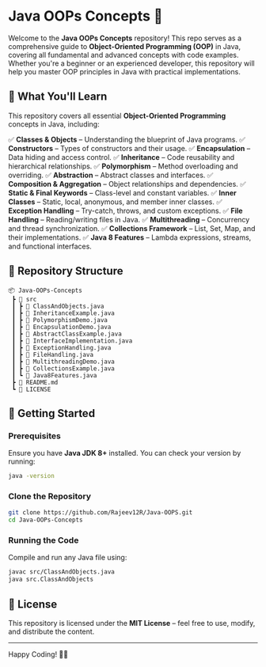 # Java OOPs Concepts 🚀

Welcome to the **Java OOPs Concepts** repository! This repo serves as a comprehensive guide to **Object-Oriented Programming (OOP)** in Java, covering all fundamental and advanced concepts with code examples. Whether you're a beginner or an experienced developer, this repository will help you master OOP principles in Java with practical implementations.

## 📌 What You'll Learn
This repository covers all essential **Object-Oriented Programming** concepts in Java, including:

✅ **Classes & Objects** – Understanding the blueprint of Java programs.
✅ **Constructors** – Types of constructors and their usage.
✅ **Encapsulation** – Data hiding and access control.
✅ **Inheritance** – Code reusability and hierarchical relationships.
✅ **Polymorphism** – Method overloading and overriding.
✅ **Abstraction** – Abstract classes and interfaces.
✅ **Composition & Aggregation** – Object relationships and dependencies.
✅ **Static & Final Keywords** – Class-level and constant variables.
✅ **Inner Classes** – Static, local, anonymous, and member inner classes.
✅ **Exception Handling** – Try-catch, throws, and custom exceptions.
✅ **File Handling** – Reading/writing files in Java.
✅ **Multithreading** – Concurrency and thread synchronization.
✅ **Collections Framework** – List, Set, Map, and their implementations.
✅ **Java 8 Features** – Lambda expressions, streams, and functional interfaces.

## 📂 Repository Structure
```
📦 Java-OOPs-Concepts
 ┣ 📂 src
 ┃ ┣ 📜 ClassAndObjects.java
 ┃ ┣ 📜 InheritanceExample.java
 ┃ ┣ 📜 PolymorphismDemo.java
 ┃ ┣ 📜 EncapsulationDemo.java
 ┃ ┣ 📜 AbstractClassExample.java
 ┃ ┣ 📜 InterfaceImplementation.java
 ┃ ┣ 📜 ExceptionHandling.java
 ┃ ┣ 📜 FileHandling.java
 ┃ ┣ 📜 MultithreadingDemo.java
 ┃ ┣ 📜 CollectionsExample.java
 ┃ ┗ 📜 Java8Features.java
 ┣ 📜 README.md
 ┗ 📜 LICENSE
```

## 🚀 Getting Started
### Prerequisites
Ensure you have **Java JDK 8+** installed. You can check your version by running:
```sh
java -version
```

### Clone the Repository
```sh
git clone https://github.com/Rajeev12R/Java-OOPS.git
cd Java-OOPs-Concepts
```

### Running the Code
Compile and run any Java file using:
```sh
javac src/ClassAndObjects.java
java src.ClassAndObjects
```

## 📜 License
This repository is licensed under the **MIT License** – feel free to use, modify, and distribute the content.

---

Happy Coding! 🚀🎯


